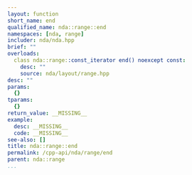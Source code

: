```yaml
---
layout: function
short_name: end
qualified_name: nda::range::end
namespaces: [nda, range]
includer: nda/nda.hpp
brief: ""
overloads:
  class nda::range::const_iterator end() noexcept const:
    desc: ""
    source: nda/layout/range.hpp
desc: ""
params:
  {}
tparams:
  {}
return_value: __MISSING__
example:
  desc: __MISSING__
  code: __MISSING__
see-also: []
title: nda::range::end
permalink: /cpp-api/nda/range/end
parent: nda::range
...
```


